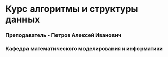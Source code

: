 # Курс алгоритмы и структуры данных
### Преподаватель - Петров Алексей Иванович
### Кафедра математического моделирования и информатики

